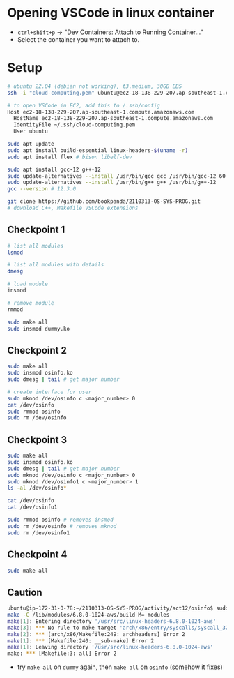 # Opening VSCode in linux container
- `ctrl+shift+p` -> "Dev Containers: Attach to Running Container..."
- Select the container you want to attach to.

# Setup
```bash
# ubuntu 22.04 (debian not working), t3.medium, 30GB EBS
ssh -i "cloud-computing.pem" ubuntu@ec2-18-138-229-207.ap-southeast-1.compute.amazonaws.com

# to open VSCode in EC2, add this to /.ssh/config
Host ec2-18-138-229-207.ap-southeast-1.compute.amazonaws.com
  HostName ec2-18-138-229-207.ap-southeast-1.compute.amazonaws.com
  IdentityFile ~/.ssh/cloud-computing.pem
  User ubuntu

sudo apt update
sudo apt install build-essential linux-headers-$(uname -r)
sudo apt install flex # bison libelf-dev

sudo apt install gcc-12 g++-12
sudo update-alternatives --install /usr/bin/gcc gcc /usr/bin/gcc-12 60
sudo update-alternatives --install /usr/bin/g++ g++ /usr/bin/g++-12 
gcc --version # 12.3.0

git clone https://github.com/bookpanda/2110313-OS-SYS-PROG.git
# download C++, Makefile VSCode extensions
```

## Checkpoint 1
```bash
# list all modules
lsmod

# list all modules with details
dmesg

# load module
insmod

# remove module
rmmod

sudo make all
sudo insmod dummy.ko
```

## Checkpoint 2
```bash
sudo make all
sudo insmod osinfo.ko
sudo dmesg | tail # get major number

# create interface for user
sudo mknod /dev/osinfo c <major_number> 0
cat /dev/osinfo
sudo rmmod osinfo
sudo rm /dev/osinfo
```

## Checkpoint 3
```bash
sudo make all
sudo insmod osinfo.ko
sudo dmesg | tail # get major number
sudo mknod /dev/osinfo c <major_number> 0
sudo mknod /dev/osinfo1 c <major_number> 1
ls -al /dev/osinfo*

cat /dev/osinfo
cat /dev/osinfo1

sudo rmmod osinfo # removes insmod 
sudo rm /dev/osinfo # removes mknod
sudo rm /dev/osinfo1
```

## Checkpoint 4
```bash
sudo make all

```

## Caution
```bash
ubuntu@ip-172-31-0-78:~/2110313-OS-SYS-PROG/activity/act12/osinfo$ sudo make all
make -C /lib/modules/6.8.0-1024-aws/build M= modules
make[1]: Entering directory '/usr/src/linux-headers-6.8.0-1024-aws'
make[3]: *** No rule to make target 'arch/x86/entry/syscalls/syscall_32.tbl', needed by 'arch/x86/include/generated/uapi/asm/unistd_32.h'.  Stop.
make[2]: *** [arch/x86/Makefile:249: archheaders] Error 2
make[1]: *** [Makefile:240: __sub-make] Error 2
make[1]: Leaving directory '/usr/src/linux-headers-6.8.0-1024-aws'
make: *** [Makefile:3: all] Error 2
```
- try `make all` on `dummy` again, then `make all` on `osinfo` (somehow it fixes)